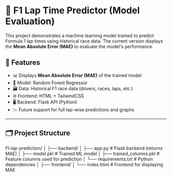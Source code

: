 # 🏁 F1 Lap Time Predictor (Model Evaluation)

This project demonstrates a machine learning model trained to predict Formula 1 lap times using historical race data. The current version displays the **Mean Absolute Error (MAE)** to evaluate the model's performance.

## 🚀 Features

- 📊 Displays **Mean Absolute Error (MAE)** of the trained model
- 🧠 Model: Random Forest Regressor
- 🗃️ Data: Historical F1 race data (drivers, races, laps, etc.)
- 🌐 Frontend: HTML + TailwindCSS
- 🖥️ Backend: Flask API (Python)
- 📉 Future support for full lap-wise predictions and graphs

---

## 🗂️ Project Structure

f1-lap-prediction/
│
├── backend/
│ ├── app.py # Flask backend (returns MAE)
│ ├── model.pkl # Trained ML model
│ ├── trained_columns.pkl # Feature columns used for prediction
│ └── requirements.txt # Python dependencies
│
├── frontend/
│ └── index.html # Frontend for displaying MAE
